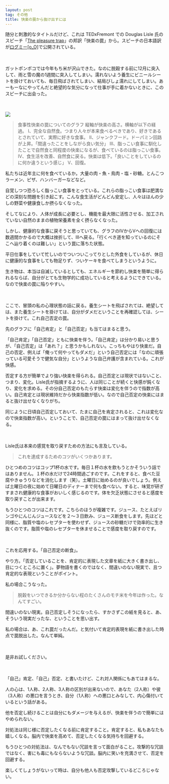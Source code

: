 ```yaml
---
layout: post
tag: その他
title: 快楽の罠から抜け出すには
---
```

随分と刺激的なタイトルだけど、これは TEDxFremont での Douglas Lisle 氏のスピーチ「[The pleasure trap](https://www.youtube.com/watch?v=jX2btaDOBK8&list=PLMKsYJeEW8-nooqQLVgf8vBMq8Z9FMPBN)」の邦訳「快楽の罠」から。スピーチの日本語訳が[ログミー[o_O]](http://logmi.jp/28481)で公開されている。

　

ガットポンポコでは今年もち米が沢山できた。なのに脱穀する前に12月に突入して、雨と雪の魔の1週間に突入してしまい。濡れないよう養生にビニールシートを掛けておいても、毎日飛ばされてしまい、結局びしょ濡れにしてしまい。あーもーなにやってんだと絶望的な気分になって仕事が手に着かないときに、このスピーチに出会った。

　

![](https://c2.staticflickr.com/8/7534/15943052111_46eb42ff5f.jpg)

>食事性快楽の罠についてのグラフ
縦軸が快楽の高さ。横軸が以下の経過。
I、完全な自然食。つまり人々が本来食べるべきであり、好きであるとされていて、実際に好きな食事。
II、ジャンクフード。ドーパミン回路が上昇。「間違ったことをしながら良い気分」
III、脂っこい食事に馴化したことで自然食と同程度の快楽になるが、食べているのは脂っこい食事。
IV、食生活を改善、自然食に戻る。快楽は低下。「良いことをしているのに何か違うという感じ」
V、回復。
 
私たちは近年主に何を食べているか。大量の肉・魚・鳥肉・塩・砂糖。とんこつラーメン、ピザ、ハンバーガーなどなど。

自覚しつつ恐ろしく脂っこい食事をとっている。これらの脂っこい食事は肥満などの深刻な問題を引き起こす。こんな食生活がどんどん安定し、人々はほんの少しの野菜や健康食しか摂らなくなった。

そしてなにより、人体が成長に必要とし、機能を最大限に活性させる、加工されていない自然のままの植物栄養素を全く摂らなくなった。

しかし、健康的な食事に戻そうと思っていても、グラフのIVからVへの回復には数週間かかるので大概は挫折して、IIIへ戻る。「行くべき道を知っているのにそこへ辿り着くのは難しい」という罠に落ちた状態。

平日仕事をしていて忙しいのでついついこってりとした外食をしているが、休日に健康的な食事をしても物足りず、ついケーキを食べてしまうというように。

生き物は、本当は自滅しているとしても、エネルギーを節約し快楽を簡単に得られるならば、自分がとても生物学的に成功していると考えるようにできている。なので快楽の罠に陥りやすい。

　

ここで、冒頭の私の心理状態の話に戻る。養生シートを飛ばされては、絶望しては、また養生シートを掛けては、自分がダメだということを再確認しては、シートを掛けて。これ自己否定の罠。

先のグラフに「自己肯定」と「自己否定」も当てはまると思う。

「自己肯定」「自己否定」ともに快楽を伴う。「自己肯定」は分かり易いと思うが、「自己否定」は「あれ？」と思うかもしれない。こっちもやはり快楽だ。自己の否定、例えば「俺って何やってもダメだ」という自己否定には「なのに頑張っている可愛そうで健気な自分」というような自己弁護が含まれている。これが快感。

否定する方が簡単でより強い快楽を得られる。自己否定とは現状ではないこと、つまり、変化。Lisle氏が指摘するように、人は同じことが続くと快感が鈍くなり、変化を求める。その分自己否定のもたらす快楽は変化を伴うので指数が高い。自己肯定とは現状維持だから快楽指数が低い。なので自己否定の快楽にはまると抜け出せなくなりがち。

同じように日頃自己否定しておいて、たまに自己を肯定されると、これは変化なので快楽指数が高い。ということで、自己否定の罠にはまって抜け出せなくなる。

　

Lisle氏は本来の感覚を取り戻すための方法にも言及している。

>これを達成するためのコツがいくつかあります。
>
ひとつめのコツはコップ1杯の水です。毎日１杯の水を飲もうとかそういう話ではありません。１杯の水だけで24時間過ごすのです。これをすると、食べた豆腐やきゅうりなどを消化します（笑）。土曜日に始めるのが良いでしょう。例えば土曜日の夜に始めて日曜日のディナーまで何も食べない。すると、味覚が研ぎすまされ健康的な食事がおいしく感じるのです。体を欠乏状態にさせると感度を取り戻すことが出来ます。
>
もうひとつのコツはこれです。こちらのほうが複雑です。ジュース、たとえばリンゴやにんじんジュースなどを２〜３日飲み、ジュース断食をします。先ほどと同様に、脂質や塩のレセプターを使わせず、ジュースの砂糖だけで効率的に生き抜くのです。脂質や塩のレセプターを休ませることで感度を取り戻すのです。

　

これを応用する。「自己否定の断食」。

やり方。「否定していることを、肯定的に表現した文章を紙に大きく書き出し、目につくところに置く」。夢物語を書くのではなく、間違いのない現実で、且つ肯定的な表現ということがポイント。

私の場合こうなった。

> 脱穀をいつできるか分からない程のたくさんのモチ米を今年は作った。なんてすごい。

間違いのない現実。自己否定しそうになったら、すかさずこの紙を見ると、あ、そういう現実だったな、ということを思い出す。

私の場合は、あ、これ罠だったんだ。と気付いて肯定的表現を紙に書き出した時点で罠脱出した。なんて単純。

　

是非お試しください。

　

「自己」肯定、「自己」否定、と書いたけど、これ対人関係にもあてはまるな。

人の心は、1人称、2人称、3人称の区別が出来ないので、あなた（2人称）や彼（3人称）の悪口を言うとき、自分（1人称）への悪口とみなして、内心傷付いているという話がある。

他を否定し続けることは自分にもダメージを与えるが、快楽を伴うので簡単にはやめられない。

対処法は同じ様に否定したくなる前に肯定すること。肯定すると、私もあなたも嬉しくなる。脳内で快楽を高めて、否定したくなる気持ちを回避する。

もうひとつの対処法は、なんでもない冗談を言って面白がること。攻撃的な冗談ではなく、害にも毒にもならないような冗談。脳内に笑いを充満させて、否定を回避する。

楽しくてしょうがないって時は、自分も他人も否定攻撃しているどころじゃない。


